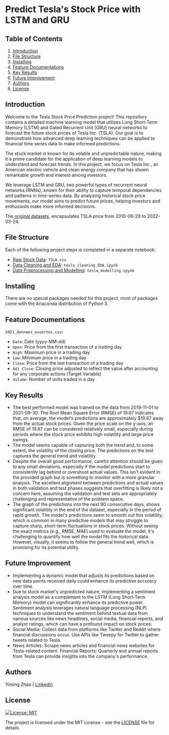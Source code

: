 # Predict Tesla's Stock Price with LSTM and GRU

## Table of Contents
1. [Introduction](#Introduction)
2. [File Structure](#FileStructure)
3. [Installing](#Installing)
4. [Feature Documentations](#FeatureDocumentations)
5. [Key Results](#KeyResults)
6. [Future Improvement](#FutureImprovement)
7. [Authors](#Authors)
8. [License](#License)

<a name="Introduction"></a>
## Introduction
Welcome to the Tesla Stock Price Prediction project! This repository contains a detailed machine learning model that utilizes Long Short-Term Memory (LSTM) and Gated Recurrent Unit (GRU) neural networks to forecast the future stock prices of Tesla Inc. (TSLA). Our goal is to demonstrate how advanced deep learning techniques can be applied to financial time series data to make informed predictions.

The stock market is known for its volatile and unpredictable nature, making it a prime candidate for the application of deep learning models to understand and forecast trends. In this project, we focus on Tesla Inc., an American electric vehicle and clean energy company that has shown remarkable growth and interest among investors.

We leverage LSTM and GRU, two powerful types of recurrent neural networks (RNNs), known for their ability to capture temporal dependencies and patterns in time-series data. By analyzing historical stock price movements, our model aims to predict future prices, helping investors and enthusiasts make more informed decisions.

The [original datasets](https://www.kaggle.com/datasets/varpit94/tesla-stock-data-updated-till-28jun2021), encapsulates TSLA price from 2010-06-29 to 2022-03-24.

<a name="FileStructure"></a>
## File Structure
Each of the following project steps is completed in a separate notebook:
- [Raw Stock Data](https://github.com/YimingZ13/Predict-Tesla-Stock-Price-LSTM-GRU/blob/main/TSLA.csv): `TSLA.csv`
- [Data Cleaning and EDA](https://github.com/YimingZ13/Predict-Tesla-Stock-Price-LSTM-GRU/blob/main/tesla_cleaning_EDA.ipynb): `tesla_cleaning_EDA.ipynb`
- [Data Preprocessing and Modelling](https://github.com/YimingZ13/Predict-Tesla-Stock-Price-LSTM-GRU/blob/main/tesla_modelling.ipynb): `tesla_modelling.ipynb`

<a name="Installing"></a>
## Installing
There are no special packages needed for this project, most of packages come with the Anaconda distribution of Python 3.

<a name="FeatureDocumentations"></a>
## Feature Documentations
`2021_donnees_ouvertes.csv`:
- `Date`: Date (yyyy-MM-dd)
- `Open`: Price from the first transaction of a trading day
- `High`: Maximum price in a trading day
- `Low`:  Minimum price in a trading day
- `Close`: Price from the last transaction of a trading day
- `Adj Close`: Closing price adjusted to reflect the value after accounting for any corporate actions (Target Variable)
- `Volume`: Number of units traded in a day

<a name="KeyResults"></a>
## Key Results
- The best performed model was trained on the data from 2019-11-01 to 2021-09-30. The Root Mean Square Error (RMSE) of 19.87 indicates that, on average, the model's predictions are approximately $19.87 away from the actual stock prices. Given the price scale on the y-axis, an RMSE of 19.87 can be considered relatively small, especially during periods where the stock price exhibits high volatility and large price swings.
- The model seems capable of capturing both the trend and, to some extent, the volatility of the closing price. The predictions on the test captures the general trend and volatility.
- Despite the overall good performance, careful attention should be given to any small deviations, especially if the model predictions start to consistently lag behind or overshoot actual values. This isn't evident in the provided graph but is something to monitor with a more granular analysis. The excellent alignment between predictions and actual values in both validation and test phases suggests that overfitting is likely not a concern here, assuming the validation and test sets are appropriately challenging and representative of the problem space.
- The graph of the predictions into the next 90 consecutive days, shows significant volatility in the end of the dataset, especially in the period of rapid growth. The model's predictions seem to smooth out this volatility, which is common in many predictive models that may struggle to capture sharp, short-term fluctuations in stock prices. Without seeing the exact metrics (e.g., RMSE, MAE) used to evaluate the model, it's challenging to quantify how well the model fits the historical data. However, visually, it seems to follow the general trend well, which is promising for its potential utility.

<a name="FutureImprovement"></a>
## Future Improvement
-  Implementing a dynamic model that adjusts its predictions based on new data points received daily could enhance its predictive accuracy over time.
-  Due to stock market's unpredicted nature, implementing a sentiment analysis model as a complement to the LSTM (Long Short-Term Memory) model can significantly enhance its predictive power. Sentiment analysis leverages natural language processing (NLP) techniques to understand the sentiment behind textual data from various sources like news headlines, social media, financial reports, and analyst ratings, which can have a profound impact on stock prices:
  - Social Media: Collect data from platforms like Twitter and Reddit where financial discussions occur. Use APIs like Tweepy for Twitter to gather tweets related to Tesla.
  - News Articles: Scrape news articles and financial news websites for Tesla-related content.
Financial Reports: Quarterly and annual reports from Tesla can provide insights into the company's performance.

<a name="Authors"></a>
## Authors
Yiming Zhao | [LinkedIn](https://www.linkedin.com/in/yiming-zhao13/)

<a name="License"></a>
## License
[![License: MIT](https://img.shields.io/badge/License-MIT-yellow.svg)](https://opensource.org/licenses/MIT)

The project is licensed under the MIT License - see the [LICENSE](LICENSE) file for details
